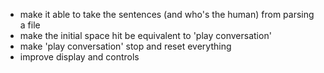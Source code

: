 - make it able to take the sentences (and who's the human) from parsing a file
- make the initial space hit be equivalent to 'play conversation'
- make 'play conversation' stop and reset everything
- improve display and controls
